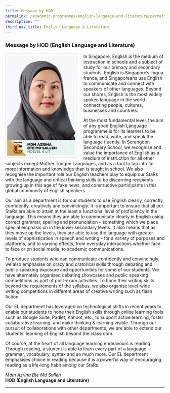 ```yaml
---
title: Message by HOD
permalink: /academic-programmes/english-language-and-literature/permalink/
description: ""
third_nav_title: English Language & Literature
---
```

### Message by HOD (English Language and Literature)

<img src="/images/School%20Management%20Team/Azrina%20Md%20Salleh.jpg" style="width:215px; height:315px; margin-right:20px; border:0.5px solid Gainsboro; padding: 5px" align="Left">

In Singapore, English is the medium of instruction in schools and a subject of study for our primary and secondary students. English is Singapore’s lingua franca, and Singaporeans use English to communicate and connect with speakers of other languages. Beyond our shores, English is the most widely spoken language in the world – connecting people, cultures, businesses and countries.

At the most fundamental level, the aim of any good English Language programme is for its learners to be able to read, write, and speak the language fluently. In Serangoon Secondary School, we recognise and value the importance of English as a medium of instruction for all other subjects except Mother Tongue Languages, and as a tool to tap into far more information and knowledge than is taught in school. We also recognise the important role our English teachers play to equip our StaRs with the language and critical thinking skills to be discerning recipients growing up in this age of fake news, and constructive participants in this global community of English speakers.

Our aim as a department is for our students to use English clearly, correctly, confidently, creatively and convincingly. It is important to ensure that all our StaRs are able to attain at the least a functional level of proficiency in the language. This means they are able to communicate clearly in English using correct grammar, spelling and pronunciation – something which we place special emphasis on in the lower secondary levels. It also means that as they move up the levels, they are able to use the language with greater levels of sophistication in speech and writing – for a variety of purposes and platforms, and to varying effects, from everyday interactions whether face to face or on social media, to academic communications.

To produce students who can communicate confidently and convincingly, we also emphasise on oracy and oratorical skills through debating and public speaking exposure and opportunities for some of our students. We have alternately organised debating showcases and public speaking competitions as part of post-exam activities. To hone their writing skills beyond the requirements of the syllabus, we also organise level-wide writing competitions in different areas of creative writing such as flash fiction. 

Our EL department has leveraged on technological shifts in recent years to enable our students to hone their English skills through online learning tools such as Google Suite, Padlet, Kahoot, etc., to support active learning, foster collaborative learning, and make thinking &amp; learning visible. Through our pursuit of collaborations with other departments, we are able to extend our students’ learning of English beyond the classroom. 

Of course, at the heart of all language learning endeavours is reading. Through reading, a student is able to learn every part of a language: grammar, vocabulary, syntax and so much more. Our EL department emphasises choice in reading because it is a powerful way of encouraging reading as a life-long habit among our StaRs. 

*Mdm Azrina Bte Md Salleh*
<br>**HOD (English Language and Literature)**

<hr>